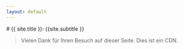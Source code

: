 ```yaml
---
layout: default
---
```


<div id="home">
# {{ site.title }}: {{site.subtitle }}
<blockquote>
<p><span id="more-8">Vielen Dank für Ihren Besuch auf dieser Seite. Dies ist ein CDN.</span></p>
</blockquote>
</div>
